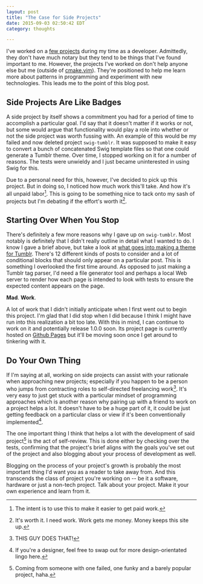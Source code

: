 ```yaml
---
layout: post
title: "The Case for Side Projects"
date: 2015-09-03 02:50:42 EDT
category: thoughts

---
```


I've worked on a [few projects][1] during my time as a developer. Admittedly,
they don't have much notary but they tend to be things that I've found important
to me. However, the projects I've worked on don't help anyone else but me
(outside of [cmake.vim][2]). They're positioned to help me learn more about
patterns in programming and experiment with new technologies. This leads me to
the point of this blog post.

## Side Projects Are Like Badges

A side project by itself shows a commitment you had for a period of time to
accomplish a particular goal. I'd say that it doesn't matter if it works or not,
but some would argue that functionality would play a role into whether or not
the side project was worth fussing with. An example of this would be my failed
and now deleted project `swig-tumblr`. It was supposed to make it easy to
convert a bunch of concatenated Swig template files so that one could generate a
Tumblr theme. Over time, I stopped working on it for a number of reasons. The
tests were unwieldy and I just became uninterested in using Swig for this.

Due to a personal need for this, however, I've decided to pick up this project.
But in doing so, I noticed how much work this'll take. And how it's all unpaid
labor[^1]. This is going to be something nice to tack onto my sash of projects
but I'm debating if the effort's worth it[^2].

## Starting Over When You Stop

There's definitely a few more reasons why I gave up on `swig-tumblr`. Most
notably is definitely that I didn't really outline in detail what I wanted to
do. I know I gave a brief above, but take a look at [what goes into making a
theme for Tumblr][3]. There's 12 different kinds of posts to consider and a lot
of conditional blocks that should only appear on a particular post. This is
something I overlooked the first time around. As opposed to just making a Tumblr
tag parser, I'd need a file generator tool and perhaps a local Web server to
render how each page is intended to look with tests to ensure the expected
content appears on the page.

**Mad**. **Work**.

A lot of work that I didn't initially anticipate when I first went out to begin
this project. I'm glad that I did stop when I did because I think I might have
run into this realization a bit too late. With this in mind, I can continue to
work on it and potentially release 1.0.0 soon. Its project page is currently
hosted on [Github Pages][4] but it'll be moving soon once I get around to
tinkering with it.

## Do Your Own Thing

If I'm saying at all, working on side projects can assist with your rationale
when approaching new projects; especially if you happen to be a person who jumps
from contracting roles to self-directed freelancing work[^3]. It's very easy to
just get stuck with a particular mindset of programming approaches which is
another reason why pairing up with a friend to work on a project helps a lot. It
doesn't have to be a huge part of it, it could be just getting feedback on a
particular class or view if it's been conventionally implemented[^4].

The one important thing I think that helps a lot with the development of said
project[^5] is the act of self-review. This is done either by checking over the
tests, confirming that the project's brief aligns with the goals you've set out
of the project and also blogging about your process of development as well.

Blogging on the process of your project's growth is probably the most important
thing I'd want you as a reader to take away from. And this transcends the class
of project you're working on -- be it a software, hardware or just a
non-tech project. Talk about your project. Make it your own experience and learn
from it.

[1]: /projects/
[2]: https://jalcine.github.io/cmake.vim
[3]: https://www.tumblr.com/docs/en/custom_themes
[4]: https://jalcine.github.io/tumblr-theme-toolkit
[^1]: The intent is to use this to make it easier to get paid work.
[^2]: It's worth it. I need work. Work gets me money. Money keeps this site up.
[^3]: THIS GUY DOES THAT!
[^4]: If you're a designer, feel free to swap out for more design-orientated lingo here.
[^5]: Coming from someone with one failed, one funky and a barely popular project, haha.
